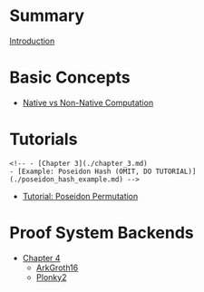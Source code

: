 # Summary

[Introduction](./introduction.md)

# Basic Concepts

- [Native vs Non-Native Computation](./native_nonnative.md)

<!-- # Writing ZK Applications

- [Chapter 2](./chapter_2.md)
    - [Example: Semaphore](./semaphore_example.md) -->

# Tutorials

    <!-- - [Chapter 3](./chapter_3.md)
    - [Example: Poseidon Hash (OMIT, DO TUTORIAL)](./poseidon_hash_example.md) -->
- [Tutorial: Poseidon Permutation](./poseidon_permutation_tutorial.md)

# Proof System Backends

- [Chapter 4](./chapter_4.md)
    - [ArkGroth16](./ark_groth16.md)
    - [Plonky2](./plonky2.md)
